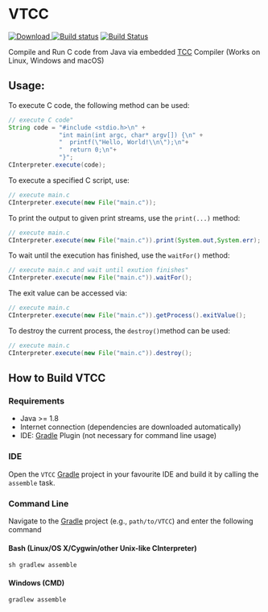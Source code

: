 # VTCC

[ ![Download](https://api.bintray.com/packages/miho/TCC/VTCC/images/download.svg) ](https://bintray.com/miho/TCC/VTCC/_latestVersion) [![Build status](https://ci.appveyor.com/api/projects/status/862o08c4bwgdyafp?svg=true)](https://ci.appveyor.com/project/miho/vtcc) [![Build Status](https://travis-ci.org/miho/VTCC.svg?branch=master)](https://travis-ci.org/miho/VTCC)

Compile and Run C code from Java via embedded [TCC](https://bellard.org/tcc/) Compiler (Works on Linux, Windows and macOS)

## Usage:

To execute C code, the following method can be used:
```java
// execute C code"
String code = "#include <stdio.h>\n" +
              "int main(int argc, char* argv[]) {\n" +
              "  printf(\"Hello, World!\\n\");\n"+
              "  return 0;\n"+
              "}";
CInterpreter.execute(code);
```
To execute a specified C script, use:
```java
// execute main.c
CInterpreter.execute(new File("main.c"));
```
To print the output to given print streams, use the `print(...)` method:
```java
// execute main.c
CInterpreter.execute(new File("main.c")).print(System.out,System.err);
```
To wait until the execution has finished, use the `waitFor()` method:
```java
// execute main.c and wait until exution finishes"
CInterpreter.execute(new File("main.c")).waitFor();
```
The exit value can be accessed via:
```java
// execute main.c
CInterpreter.execute(new File("main.c")).getProcess().exitValue();
```
To destroy the current process, the `destroy()`method can be used:
```java
// execute main.c
CInterpreter.execute(new File("main.c")).destroy();
```

## How to Build VTCC

### Requirements

- Java >= 1.8
- Internet connection (dependencies are downloaded automatically)
- IDE: [Gradle](http://www.gradle.org/) Plugin (not necessary for command line usage)

### IDE

Open the `VTCC` [Gradle](http://www.gradle.org/) project in your favourite IDE and build it
by calling the `assemble` task.

### Command Line

Navigate to the [Gradle](http://www.gradle.org/) project (e.g., `path/to/VTCC`) and enter the following command

#### Bash (Linux/OS X/Cygwin/other Unix-like CInterpreter)

    sh gradlew assemble
    
#### Windows (CMD)

    gradlew assemble
